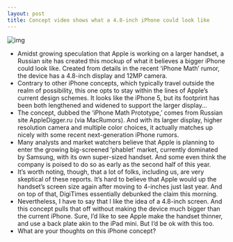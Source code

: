 ```yaml
---
layout: post
title: Concept video shows what a 4.8-inch iPhone could look like
---
```

![img](http://media.idownloadblog.com/wp-content/uploads/2013/01/4.8-inch-iphone-e1358885082495.png)
* Amidst growing speculation that Apple is working on a larger handset, a Russian site has created this mockup of what it believes a bigger iPhone could look like. Created from details in the recent ‘iPhone Math’ rumor, the device has a 4.8-inch display and 12MP camera.
* Contrary to other iPhone concepts, which typically travel outside the realm of possibility, this one opts to stay within the lines of Apple’s current design schemes. It looks like the iPhone 5, but its footprint has been both lengthened and widened to support the larger display…
* The concept, dubbed the ‘iPhone Math Prototype,’ comes from Russian site AppleDigger.ru (via MacRumors). And with its larger display, higher resolution camera and multiple color choices, it actually matches up nicely with some recent next-generation iPhone rumors.
* Many analysts and market watchers believe that Apple is planning to enter the growing big-screened ‘phablet’ market, currently dominated by Samsung, with its own super-sized handset. And some even think the company is poised to do so as early as the second half of this year.
* It’s worth noting, though, that a lot of folks, including us, are very skeptical of these reports. It’s hard to believe that Apple would up the handset’s screen size again after moving to 4-inches just last year. And on top of that, DigiTimes essentially debunked the claim this morning.
* Nevertheless, I have to say that I like the idea of a 4.8-inch screen. And this concept pulls that off without making the device much bigger than the current iPhone. Sure, I’d like to see Apple make the handset thinner, and use a back plate akin to the iPad mini. But I’d be ok with this too.
* What are your thoughts on this iPhone concept?


